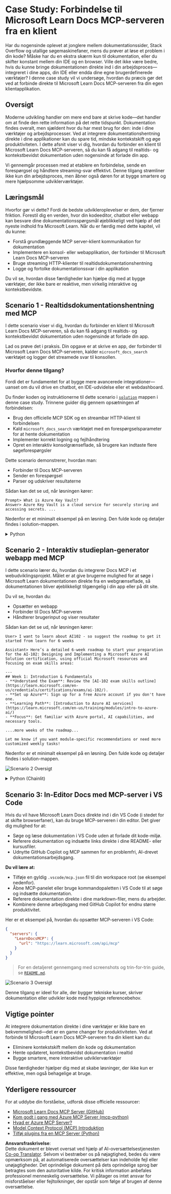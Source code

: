 <!--
CO_OP_TRANSLATOR_METADATA:
{
  "original_hash": "4319d291c9d124ecafea52b3d04bfa0e",
  "translation_date": "2025-07-14T06:25:23+00:00",
  "source_file": "09-CaseStudy/docs-mcp/README.md",
  "language_code": "da"
}
-->
# Case Study: Forbindelse til Microsoft Learn Docs MCP-serveren fra en klient

Har du nogensinde oplevet at jonglere mellem dokumentationssider, Stack Overflow og utallige søgemaskinefaner, mens du prøver at løse et problem i din kode? Måske har du en ekstra skærm kun til dokumentation, eller du skifter konstant mellem din IDE og en browser. Ville det ikke være bedre, hvis du kunne bringe dokumentationen direkte ind i din arbejdsproces—integreret i dine apps, din IDE eller endda dine egne brugerdefinerede værktøjer? I denne case study vil vi undersøge, hvordan du præcis gør det ved at forbinde direkte til Microsoft Learn Docs MCP-serveren fra din egen klientapplikation.

## Oversigt

Moderne udvikling handler om mere end bare at skrive kode—det handler om at finde den rette information på det rette tidspunkt. Dokumentation findes overalt, men sjældent hvor du har mest brug for den: inde i dine værktøjer og arbejdsprocesser. Ved at integrere dokumentationshentning direkte i dine applikationer kan du spare tid, mindske kontekstskift og øge produktiviteten. I dette afsnit viser vi dig, hvordan du forbinder en klient til Microsoft Learn Docs MCP-serveren, så du kan få adgang til realtids- og kontekstbevidst dokumentation uden nogensinde at forlade din app.

Vi gennemgår processen med at etablere en forbindelse, sende en forespørgsel og håndtere streaming-svar effektivt. Denne tilgang strømliner ikke kun din arbejdsproces, men åbner også døren for at bygge smartere og mere hjælpsomme udviklerværktøjer.

## Læringsmål

Hvorfor gør vi dette? Fordi de bedste udvikleroplevelser er dem, der fjerner friktion. Forestil dig en verden, hvor din kodeeditor, chatbot eller webapp kan besvare dine dokumentationsspørgsmål øjeblikkeligt ved hjælp af det nyeste indhold fra Microsoft Learn. Når du er færdig med dette kapitel, vil du kunne:

- Forstå grundlæggende MCP server-klient kommunikation for dokumentation
- Implementere en konsol- eller webapplikation, der forbinder til Microsoft Learn Docs MCP-serveren
- Bruge streaming HTTP-klienter til realtidsdokumentationshentning
- Logge og fortolke dokumentationssvar i din applikation

Du vil se, hvordan disse færdigheder kan hjælpe dig med at bygge værktøjer, der ikke bare er reaktive, men virkelig interaktive og kontekstbevidste.

## Scenario 1 - Realtidsdokumentationshentning med MCP

I dette scenario viser vi dig, hvordan du forbinder en klient til Microsoft Learn Docs MCP-serveren, så du kan få adgang til realtids- og kontekstbevidst dokumentation uden nogensinde at forlade din app.

Lad os prøve det i praksis. Din opgave er at skrive en app, der forbinder til Microsoft Learn Docs MCP-serveren, kalder `microsoft_docs_search` værktøjet og logger det streamede svar til konsollen.

### Hvorfor denne tilgang?
Fordi det er fundamentet for at bygge mere avancerede integrationer—uanset om du vil drive en chatbot, en IDE-udvidelse eller et webdashboard.

Du finder koden og instruktionerne til dette scenario i [`solution`](./solution/README.md) mappen i denne case study. Trinnene guider dig gennem opsætningen af forbindelsen:
- Brug den officielle MCP SDK og en streambar HTTP-klient til forbindelsen
- Kald `microsoft_docs_search` værktøjet med en forespørgselsparameter for at hente dokumentation
- Implementer korrekt logning og fejlhåndtering
- Opret en interaktiv konsolgrænseflade, så brugere kan indtaste flere søgeforespørgsler

Dette scenario demonstrerer, hvordan man:
- Forbinder til Docs MCP-serveren
- Sender en forespørgsel
- Parser og udskriver resultaterne

Sådan kan det se ud, når løsningen kører:

```
Prompt> What is Azure Key Vault?
Answer> Azure Key Vault is a cloud service for securely storing and accessing secrets. ...
```

Nedenfor er et minimalt eksempel på en løsning. Den fulde kode og detaljer findes i solution-mappen.

<details>
<summary>Python</summary>

```python
import asyncio
from mcp.client.streamable_http import streamablehttp_client
from mcp import ClientSession

async def main():
    async with streamablehttp_client("https://learn.microsoft.com/api/mcp") as (read_stream, write_stream, _):
        async with ClientSession(read_stream, write_stream) as session:
            await session.initialize()
            result = await session.call_tool("microsoft_docs_search", {"query": "Azure Functions best practices"})
            print(result.content)

if __name__ == "__main__":
    asyncio.run(main())
```

- For den komplette implementering og logning, se [`scenario1.py`](../../../../09-CaseStudy/docs-mcp/solution/python/scenario1.py).
- For installations- og brugsvejledning, se [`README.md`](./solution/python/README.md) filen i samme mappe.
</details>

## Scenario 2 - Interaktiv studieplan-generator webapp med MCP

I dette scenario lærer du, hvordan du integrerer Docs MCP i et webudviklingsprojekt. Målet er at give brugerne mulighed for at søge i Microsoft Learn dokumentationen direkte fra en webgrænseflade, så dokumentationen bliver øjeblikkeligt tilgængelig i din app eller på dit site.

Du vil se, hvordan du:
- Opsætter en webapp
- Forbinder til Docs MCP-serveren
- Håndterer brugerinput og viser resultater

Sådan kan det se ud, når løsningen kører:

```
User> I want to learn about AI102 - so suggest the roadmap to get it started from learn for 6 weeks

Assistant> Here’s a detailed 6-week roadmap to start your preparation for the AI-102: Designing and Implementing a Microsoft Azure AI Solution certification, using official Microsoft resources and focusing on exam skills areas:

---
## Week 1: Introduction & Fundamentals
- **Understand the Exam**: Review the [AI-102 exam skills outline](https://learn.microsoft.com/en-us/credentials/certifications/exams/ai-102/).
- **Set up Azure**: Sign up for a free Azure account if you don't have one.
- **Learning Path**: [Introduction to Azure AI services](https://learn.microsoft.com/en-us/training/modules/intro-to-azure-ai/)
- **Focus**: Get familiar with Azure portal, AI capabilities, and necessary tools.

....more weeks of the roadmap...

Let me know if you want module-specific recommendations or need more customized weekly tasks!
```

Nedenfor er et minimalt eksempel på en løsning. Den fulde kode og detaljer findes i solution-mappen.

![Scenario 2 Oversigt](../../../../translated_images/scenario2.0c92726d5cd81f68238e5ba65f839a0b300d5b74b8ca7db28bc8f900c3e7d037.da.png)

<details>
<summary>Python (Chainlit)</summary>

Chainlit er et framework til at bygge konverserende AI-webapps. Det gør det nemt at skabe interaktive chatbots og assistenter, der kan kalde MCP-værktøjer og vise resultater i realtid. Det er ideelt til hurtig prototyping og brugervenlige grænseflader.

```python
import chainlit as cl
import requests

MCP_URL = "https://learn.microsoft.com/api/mcp"

@cl.on_message
def handle_message(message):
    query = {"question": message}
    response = requests.post(MCP_URL, json=query)
    if response.ok:
        result = response.json()
        cl.Message(content=result.get("answer", "No answer found.")).send()
    else:
        cl.Message(content="Error: " + response.text).send()
```

- For den komplette implementering, se [`scenario2.py`](../../../../09-CaseStudy/docs-mcp/solution/python/scenario2.py).
- For opsætning og kørsel, se [`README.md`](./solution/python/README.md).
</details>

## Scenario 3: In-Editor Docs med MCP-server i VS Code

Hvis du vil have Microsoft Learn Docs direkte ind i din VS Code (i stedet for at skifte browserfaner), kan du bruge MCP-serveren i din editor. Det giver dig mulighed for at:
- Søge og læse dokumentation i VS Code uden at forlade dit kode-miljø.
- Referere dokumentation og indsætte links direkte i dine README- eller kursusfiler.
- Udnytte GitHub Copilot og MCP sammen for en problemfri, AI-drevet dokumentationsarbejdsgang.

**Du vil lære at:**
- Tilføje en gyldig `.vscode/mcp.json` fil til din workspace root (se eksempel nedenfor).
- Åbne MCP-panelet eller bruge kommandopaletten i VS Code til at søge og indsætte dokumentation.
- Referere dokumentation direkte i dine markdown-filer, mens du arbejder.
- Kombinere denne arbejdsgang med GitHub Copilot for endnu større produktivitet.

Her er et eksempel på, hvordan du opsætter MCP-serveren i VS Code:

```json
{
  "servers": {
    "LearnDocsMCP": {
      "url": "https://learn.microsoft.com/api/mcp"
    }
  }
}
```

</details>

> For en detaljeret gennemgang med screenshots og trin-for-trin guide, se [`README.md`](./solution/scenario3/README.md).

![Scenario 3 Oversigt](../../../../translated_images/step4-prompt-chat.12187bb001605efc5077992b621f0fcd1df12023c5dce0464f8eb8f3d595218f.da.png)

Denne tilgang er ideel for alle, der bygger tekniske kurser, skriver dokumentation eller udvikler kode med hyppige referencebehov.

## Vigtige pointer

At integrere dokumentation direkte i dine værktøjer er ikke bare en bekvemmelighed—det er en game changer for produktiviteten. Ved at forbinde til Microsoft Learn Docs MCP-serveren fra din klient kan du:

- Eliminere kontekstskift mellem din kode og dokumentation
- Hente opdateret, kontekstbevidst dokumentation i realtid
- Bygge smartere, mere interaktive udviklerværktøjer

Disse færdigheder hjælper dig med at skabe løsninger, der ikke kun er effektive, men også behagelige at bruge.

## Yderligere ressourcer

For at uddybe din forståelse, udforsk disse officielle ressourcer:

- [Microsoft Learn Docs MCP Server (GitHub)](https://github.com/MicrosoftDocs/mcp)
- [Kom godt i gang med Azure MCP Server (mcp-python)](https://learn.microsoft.com/en-us/azure/developer/azure-mcp-server/get-started#create-the-python-app)
- [Hvad er Azure MCP Server?](https://learn.microsoft.com/en-us/azure/developer/azure-mcp-server/)
- [Model Context Protocol (MCP) Introduktion](https://modelcontextprotocol.io/introduction)
- [Tilføj plugins fra en MCP Server (Python)](https://learn.microsoft.com/en-us/semantic-kernel/concepts/plugins/adding-mcp-plugins)

**Ansvarsfraskrivelse**:  
Dette dokument er blevet oversat ved hjælp af AI-oversættelsestjenesten [Co-op Translator](https://github.com/Azure/co-op-translator). Selvom vi bestræber os på nøjagtighed, bedes du være opmærksom på, at automatiserede oversættelser kan indeholde fejl eller unøjagtigheder. Det oprindelige dokument på dets oprindelige sprog bør betragtes som den autoritative kilde. For kritisk information anbefales professionel menneskelig oversættelse. Vi påtager os intet ansvar for misforståelser eller fejltolkninger, der opstår som følge af brugen af denne oversættelse.